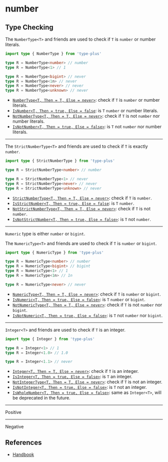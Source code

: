 # number

## Type Checking

The `NumberType<T>` and friends are used to check if `T` is `number` or number literals.

```ts
import type { NumberType } from 'type-plus'

type R = NumberType<number> // number
type R = NumberType<1> // 1

type R = NumberType<bigint> // never
type R = NumberType<1n> // never
type R = NumberType<never> // never
type R = NumberType<unknown> // never
```

- [`NumberType<T, Then = T, Else = never>`](number_type.ts#L16): check if `T` is `number` or number literals.
- [`IsNumber<T, Then = true, Else = false`](number_type.ts#L35): is `T` `number` or number literals.
- [`NotNumberType<T, Then = T, Else = never>`](number_type.ts#L46): check if `T` is not `number` nor number literals.
- [`IsNotNumber<T, Then = true, Else = false>`](number_type.ts#L61): is `T` not `number` nor number literals.

---

The `StrictNumberType<T>` and friends are used to check if `T` is exactly `number`.

```ts
import type { StrictNumberType } from 'type-plus'

type R = StrictNumberType<number> // number

type R = StrictNumberType<1> // never
type R = StrictNumberType<never> // never
type R = StrictNumberType<unknown> // never
```

- [`StrictNumberType<T, Then = T, Else = never>`](strict_number_type.ts#L16): check if `T` is `number`.
- [`IsStrictNumber<T, Then = true, Else = false`](strict_number_type.ts#L35): is `T` `number`.
- [`NotStrictNumberType<T, Then = T, Else = never>`](strict_number_type.ts#L50): check if `T` is not `number`.
- [`IsNotStrictNumber<T, Then = true, Else = false>`](strict_number_type.ts#L65): is `T` not `number`.

---

`Numeric` type is either `number` or `bigint`.

The `NumericType<T>` and friends are used to check if `T` is `number` or `bigint`.

```ts
import type { NumericType } from 'type-plus'

type R = NumericType<number> // number
type R = NumericType<bigint> // bigint
type R = NumericType<1> // 1
type R = NumericType<1n> // 1n

type R = NumericType<never> // never
```

- [`NumericType<T, Then = T, Else = never>`](numeric_type.ts#L27): check if `T` is `number` or `bigint`.
- [`IsNumeric<T, Then = true, Else = false>`](numeric_type.ts#L42): is `T` `number` or `bigint`.
- [`NotNumericType<T, Then = T, Else = never>`](numeric_type.ts#L57): check if `T` is not `number` nor `bigint`.
- [`IsNotNumeric<T, Then = true, Else = false>`](numeric_type.ts#L72): is `T` not `number` nor `bigint`.

---

`Integer<T>` and friends are used to check if `T` is an integer.

```ts
import type { Integer } from 'type-plus'

type R = Integer<1> // 1
type R = Integer<1.0> // 1.0

type R = Integer<1.1> // never
```

- [`Integer<T, Then = T, Else = never>`](integer.ts#L17): check if `T` is an integer.
- [`IsInteger<T, Then = true, Else = false>`](integer.ts#L36): is `T` an integer.
- [`NotIntegerType<T, Then = T, Else = never>`](integer.ts#L51): check if `T` is not an integer.
- [`IsNotInteger<T, Then = true, Else = false>`](integer.ts#L66): is `T` not an integer.
- [`IsWholeNumber<T, Then = true, Else = false>`](integer.ts#L81): same as `Integer<T>`, will be deprecated in the future.

---

Positive

---

Negative

## References

- [Handbook]

[handbook]: https://www.typescriptlang.org/docs/handbook/2/functions.html#unknown
